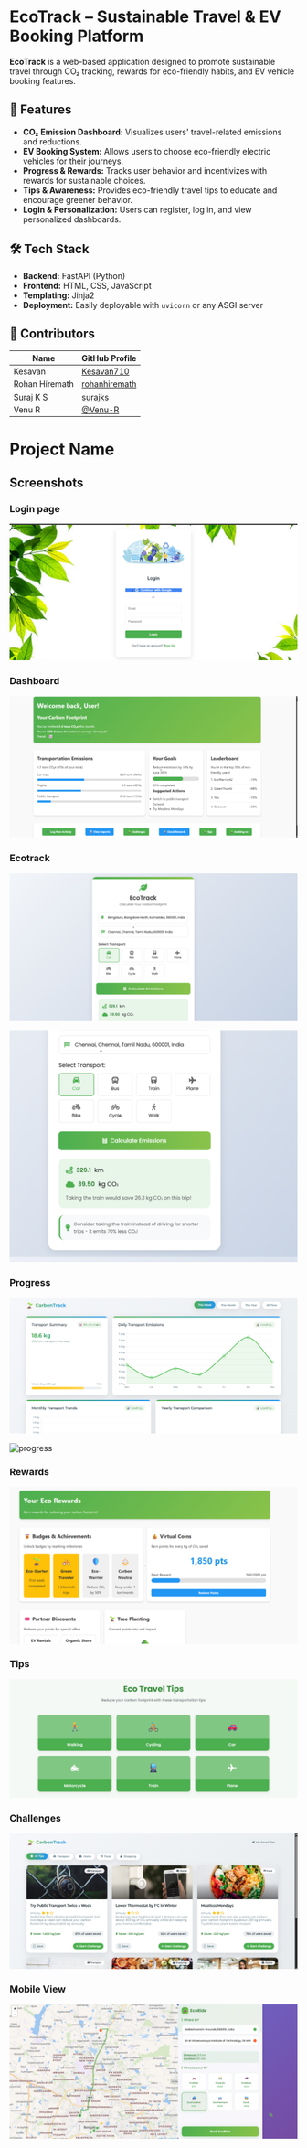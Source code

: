 # EcoTrack – Sustainable Travel & EV Booking Platform

**EcoTrack** is a web-based application designed to promote sustainable travel through CO₂ tracking, rewards for eco-friendly habits, and EV vehicle booking features.

## 🌱 Features

- **CO₂ Emission Dashboard:** Visualizes users' travel-related emissions and reductions.
- **EV Booking System:** Allows users to choose eco-friendly electric vehicles for their journeys.
- **Progress & Rewards:** Tracks user behavior and incentivizes with rewards for sustainable choices.
- **Tips & Awareness:** Provides eco-friendly travel tips to educate and encourage greener behavior.
- **Login & Personalization:** Users can register, log in, and view personalized dashboards.

## 🛠️ Tech Stack

- **Backend:** FastAPI (Python)
- **Frontend:** HTML, CSS, JavaScript
- **Templating:** Jinja2
- **Deployment:** Easily deployable with `uvicorn` or any ASGI server

## 🙌 Contributors

| Name           | GitHub Profile                     |
|----------------|-------------------------------------|
| Kesavan        | [Kesavan710](https://github.com/Kesavan710)         |
| Rohan Hiremath | [rohanhiremath](https://github.com/rohanhiremath)       |
| Suraj K S      | [surajks](https://github.com/Suraj-Khatokar)                   |
| Venu R         | [@Venu-R](https://github.com/Venu-R)                       |



# Project Name

## Screenshots

### Login page
![Home Page](screenshots/login.png)

### Dashboard
![dashboard](screenshots/dashboard.png)

### Ecotrack
![calculate emissions](screenshots/ecotrack.png)


![](screenshots/ecotrack2.png)

### Progress
![progress](screenshots/progress.png)


![progress](screenshotsprogress2.png)

### Rewards
![Settings](screenshots/rewards.png)

### Tips
![tips](screenshots/tips.png)

### Challenges
![challenges](screenshots/challenges.png)

### Mobile View
![booking](screenshots/evbooking.png)
